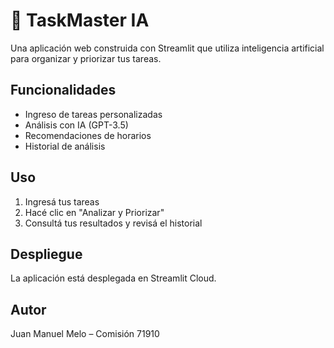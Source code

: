 # 🧠 TaskMaster IA

Una aplicación web construida con Streamlit que utiliza inteligencia artificial para organizar y priorizar tus tareas.

## Funcionalidades

- Ingreso de tareas personalizadas
- Análisis con IA (GPT-3.5)
- Recomendaciones de horarios
- Historial de análisis

## Uso

1. Ingresá tus tareas
2. Hacé clic en "Analizar y Priorizar"
3. Consultá tus resultados y revisá el historial

## Despliegue

La aplicación está desplegada en Streamlit Cloud.

## Autor

Juan Manuel Melo – Comisión 71910